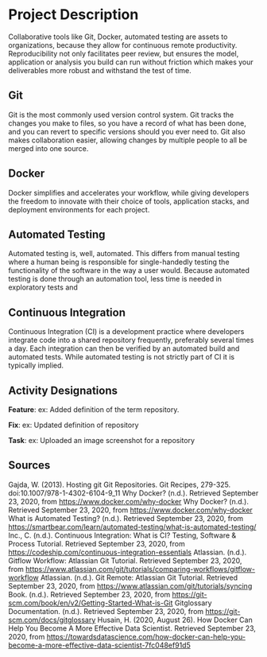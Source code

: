 # Project Description
Collaborative tools like Git, Docker, automated testing are assets to organizations, because they allow for continuous remote productivity. Reproducibility not only facilitates peer review, but ensures the model, application or analysis you build can run without friction which makes your deliverables more robust and withstand the test of time. 
## Git
Git is the most commonly used version control system. Git tracks the changes you make to files, so you have a record of what has been done, and you can revert to specific versions should you ever need to. Git also makes collaboration easier, allowing changes by multiple people to all be merged into one source. 
## Docker
Docker simplifies and accelerates your workflow, while giving developers the freedom to innovate with their choice of tools, application stacks, and deployment environments for each project.
## Automated Testing
Automated testing is, well, automated. This differs from manual testing where a human being is responsible for single-handedly testing the functionality of the software in the way a user would. Because automated testing is done through an automation tool, less time is needed in exploratory tests and
## Continuous Integration
Continuous Integration (CI) is a development practice where developers integrate code into a shared repository frequently, preferably several times a day. Each integration can then be verified by an automated build and automated tests. While automated testing is not strictly part of CI it is typically implied.
## Activity Designations
**Feature**:  ex: Added definition of the term repository.

**Fix**: ex: Updated definition of repository

**Task**: ex: Uploaded an image screenshot for a repository
## Sources
Gajda, W. (2013). Hosting git Git Repositories. Git Recipes, 279-325. doi:10.1007/978-1-4302-6104-9_11
Why Docker? (n.d.). Retrieved September 23, 2020, from https://www.docker.com/why-docker
Why Docker? (n.d.). Retrieved September 23, 2020, from https://www.docker.com/why-docker
What is Automated Testing? (n.d.). Retrieved September 23, 2020, from https://smartbear.com/learn/automated-testing/what-is-automated-testing/
Inc., C. (n.d.). Continuous Integration: What is CI? Testing, Software &amp; Process Tutorial. Retrieved September 23, 2020, from https://codeship.com/continuous-integration-essentials
Atlassian. (n.d.). Gitflow Workflow: Atlassian Git Tutorial. Retrieved September 23, 2020, from https://www.atlassian.com/git/tutorials/comparing-workflows/gitflow-workflow
Atlassian. (n.d.). Git Remote: Atlassian Git Tutorial. Retrieved September 23, 2020, from https://www.atlassian.com/git/tutorials/syncing
Book. (n.d.). Retrieved September 23, 2020, from https://git-scm.com/book/en/v2/Getting-Started-What-is-Git
Gitglossary Documentation. (n.d.). Retrieved September 23, 2020, from https://git-scm.com/docs/gitglossary
Husain, H. (2020, August 26). How Docker Can Help You Become A More Effective Data Scientist. Retrieved September 23, 2020, from https://towardsdatascience.com/how-docker-can-help-you-become-a-more-effective-data-scientist-7fc048ef91d5